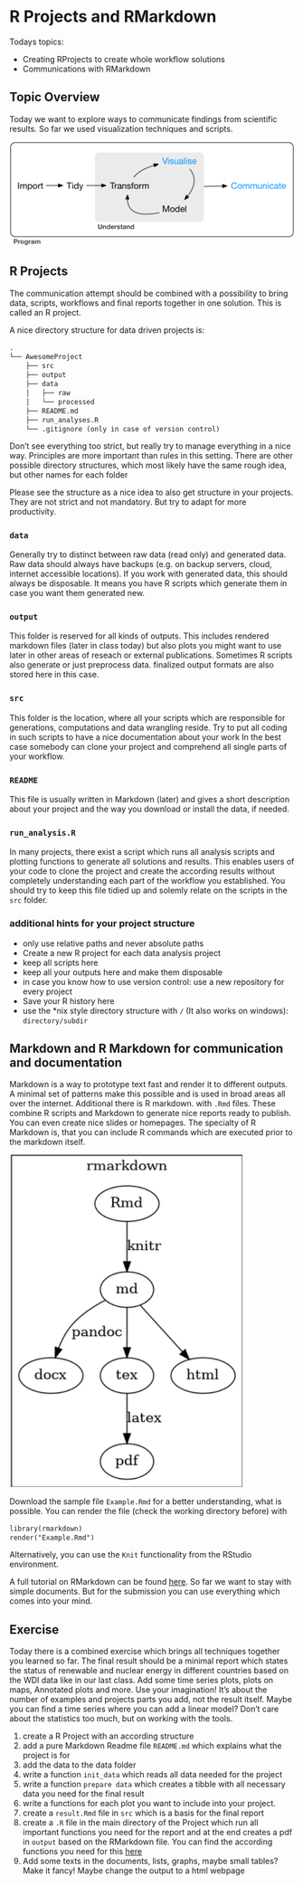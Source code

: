 
# R Projects and RMarkdown

Todays topics:

- Creating RProjects to create whole workflow solutions
- Communications with RMarkdown

## Topic Overview

Today we want to explore ways to communicate findings from scientific
results. So far we used visualization techniques and scripts.

![](data-science-communicate.png)

## R Projects

The communication attempt should be combined with a possibility to bring
data, scripts, workflows and final reports together in one solution.
This is called an R project.

A nice directory structure for data driven projects is:

    .
    └── AwesomeProject
        ├── src
        ├── output
        ├── data
        │   ├── raw
        │   └── processed
        ├── README.md
        ├── run_analyses.R 
        └── .gitignore (only in case of version control)

Don’t see everything too strict, but really try to manage everything in
a nice way. Principles are more important than rules in this setting.
There are other possible directory structures, which most likely have
the same rough idea, but other names for each folder

Please see the structure as a nice idea to also get structure in your
projects. They are not strict and not mandatory. But try to adapt for
more productivity.

### `data`

Generally try to distinct between raw data (read only) and generated
data. Raw data should always have backups (e.g. on backup servers,
cloud, internet accessible locations). If you work with generated data,
this should always be disposable. It means you have R scripts which
generate them in case you want them generated new.

### `output`

This folder is reserved for all kinds of outputs. This includes rendered
markdown files (later in class today) but also plots you might want to
use later in other areas of reseach or external publications. Sometimes
R scripts also generate or just preprocess data. finalized output
formats are also stored here in this case.

### `src`

This folder is the location, where all your scripts which are
responsible for generations, computations and data wrangling reside. Try
to put all coding in such scripts to have a nice documentation about
your work In the best case somebody can clone your project and
comprehend all single parts of your workflow.

### `README`

This file is usually written in Markdown (later) and gives a short
description about your project and the way you download or install the
data, if needed.

### `run_analysis.R`

In many projects, there exist a script which runs all analysis scripts
and plotting functions to generate all solutions and results. This
enables users of your code to clone the project and create the according
results without completely understanding each part of the workflow you
established. You should try to keep this file tidied up and solemly
relate on the scripts in the `src` folder.

### additional hints for your project structure

- only use relative paths and never absolute paths
- Create a new R project for each data analysis project
- keep all scripts here
- keep all your outputs here and make them disposable
- in case you know how to use version control: use a new repository for
  every project
- Save your R history here
- use the \*nix style directory structure with `/` (It also works on
  windows): `directory/subdir`

## Markdown and R Markdown for communication and documentation

Markdown is a way to prototype text fast and render it to different
outputs. A minimal set of patterns make this possible and is used in
broad areas all over the internet. Additional there is R markdown. with
`.Rmd` files. These combine R scripts and Markdown to generate nice
reports ready to publish. You can even create nice slides or homepages.
The specialty of R Markdown is, that you can include R commands which
are executed prior to the markdown itself.

![](Rmarkdown_workflow.png)

Download the sample file `Example.Rmd` for a better understanding, what
is possible. You can render the file (check the working directory
before) with

    library(rmarkdown)
    render("Example.Rmd")

Alternatively, you can use the `Knit` functionality from the RStudio
environment.

A full tutorial on RMarkdown can be found
[here](https://rmarkdown.rstudio.com). So far we want to stay with
simple documents. But for the submission you can use everything which
comes into your mind.

## Exercise

Today there is a combined exercise which brings all techniques together
you learned so far. The final result should be a minimal report which
states the status of renewable and nuclear energy in different countries
based on the WDI data like in our last class. Add some time series
plots, plots on maps, Annotated plots and more. Use your imagination!
It’s about the number of examples and projects parts you add, not the
result itself. Maybe you can find a time series where you can add a
linear model? Don’t care about the statistics too much, but on working
with the tools.

1.  create a R Project with an according structure
2.  add a pure Markdown Readme file `README.md` which explains what the
    project is for
3.  add the data to the data folder
4.  write a function `init_data` which reads all data needed for the
    project
5.  write a function `prepare data` which creates a tibble with all
    necessary data you need for the final result
6.  write a functions for each plot you want to include into your
    project.
7.  create a `result.Rmd` file in `src` which is a basis for the final
    report
8.  create a `.R` file in the main directory of the Project which run
    all important functions you need for the report and at the end
    creates a pdf in `output` based on the RMarkdown file. You can find
    the according functions you need for this
    [here](https://pkgs.rstudio.com/rmarkdown/reference/render.html)
9.  Add some texts in the documents, lists, graphs, maybe small tables?
    Make it fancy! Maybe change the output to a html webpage
